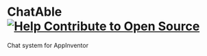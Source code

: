 # ChatAble [![Help Contribute to Open Source](https://www.codetriage.com/barreeeiroo/chatable/badges/users.svg)](https://www.codetriage.com/barreeeiroo/chatable)

Chat system for AppInventor
